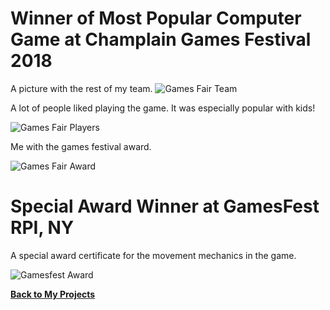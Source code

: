 # **Winner of Most Popular Computer Game at Champlain Games Festival 2018**

A picture with the rest of my team.
![Games Fair Team](https://nicholasrobbins.github.io/images/port_fair.jpg)


A lot of people liked playing the game.  It was especially popular with kids!


![Games Fair Players](https://nicholasrobbins.github.io/images/port_players.jpg)


Me with the games festival award.


![Games Fair Award](https://nicholasrobbins.github.io/images/port_Trophy.jpg)



# **Special Award Winner at GamesFest RPI, NY**

A special award certificate for the movement mechanics in the game.


![Gamesfest Award](https://nicholasrobbins.github.io/images/port_Gamesfest.jpg)









**[Back to My Projects](https://nicholasrobbins.github.io/)**
